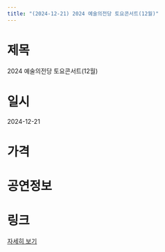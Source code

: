 ```yaml
---
title: "(2024-12-21) 2024 예술의전당 토요콘서트(12월)"
---
```


# 제목
2024 예술의전당 토요콘서트(12월)

# 일시
2024-12-21

# 가격


# 공연정보
  
  


# 링크
[자세히 보기](https://www.sac.or.kr/site/main/show/show_view?SN=60145 "https://www.sac.or.kr/site/main/show/show_view?SN=60145")
